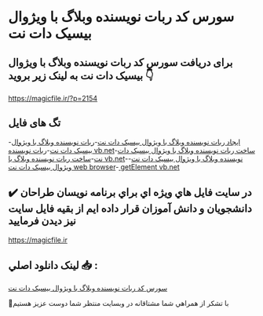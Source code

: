 # سورس کد ربات نویسنده وبلاگ با ویژوال بیسیک دات نت

## برای دریافت سورس کد ربات نویسنده وبلاگ با ویژوال بیسیک دات نت به لینک زیر بروید 👇

https://magicfile.ir/?p=2154

## تگ های فایل

-[ایجاد ربات نویسنده وبلاگ با ویژوال بیسیک دات نت](https://magicfile.ir/product/%d8%b1%d8%a8%d8%a7%d8%aa-%d9%86%d9%88%db%8c%d8%b3%d9%86%d8%af%d9%87-%d9%88%d8%a8%d9%84%d8%a7%da%af-%d8%a8%d8%a7-%d9%88%db%8c%da%98%d9%88%d8%a7%d9%84-%d8%a8%db%8c%d8%b3%db%8c%da%a9-%d8%af%d8%a7%d8%aa-%d9%86%d8%aa/)-[ربات نویسنده وبلاگ با ویژوال بیسیک دات نت](https://magicfile.ir/product/%d8%b1%d8%a8%d8%a7%d8%aa-%d9%86%d9%88%db%8c%d8%b3%d9%86%d8%af%d9%87-%d9%88%d8%a8%d9%84%d8%a7%da%af-%d8%a8%d8%a7-%d9%88%db%8c%da%98%d9%88%d8%a7%d9%84-%d8%a8%db%8c%d8%b3%db%8c%da%a9-%d8%af%d8%a7%d8%aa-%d9%86%d8%aa/)-[ربات نویسنده vb.net](https://magicfile.ir/product/%d8%b1%d8%a8%d8%a7%d8%aa-%d9%86%d9%88%db%8c%d8%b3%d9%86%d8%af%d9%87-%d9%88%d8%a8%d9%84%d8%a7%da%af-%d8%a8%d8%a7-%d9%88%db%8c%da%98%d9%88%d8%a7%d9%84-%d8%a8%db%8c%d8%b3%db%8c%da%a9-%d8%af%d8%a7%d8%aa-%d9%86%d8%aa/)-[ساخت ربات نویسنده وبلاگ با ویژوال بیسیک دات نت](https://magicfile.ir/product/%d8%b1%d8%a8%d8%a7%d8%aa-%d9%86%d9%88%db%8c%d8%b3%d9%86%d8%af%d9%87-%d9%88%d8%a8%d9%84%d8%a7%da%af-%d8%a8%d8%a7-%d9%88%db%8c%da%98%d9%88%d8%a7%d9%84-%d8%a8%db%8c%d8%b3%db%8c%da%a9-%d8%af%d8%a7%d8%aa-%d9%86%d8%aa/)-[ساخت ربات نویسنده وبلاگ با vb.net](https://magicfile.ir/product/%d8%b1%d8%a8%d8%a7%d8%aa-%d9%86%d9%88%db%8c%d8%b3%d9%86%d8%af%d9%87-%d9%88%d8%a8%d9%84%d8%a7%da%af-%d8%a8%d8%a7-%d9%88%db%8c%da%98%d9%88%d8%a7%d9%84-%d8%a8%db%8c%d8%b3%db%8c%da%a9-%d8%af%d8%a7%d8%aa-%d9%86%d8%aa/)-[نویسنده وبلاگ با ویژوال بیسیک دات نت](https://magicfile.ir/product/%d8%b1%d8%a8%d8%a7%d8%aa-%d9%86%d9%88%db%8c%d8%b3%d9%86%d8%af%d9%87-%d9%88%d8%a8%d9%84%d8%a7%da%af-%d8%a8%d8%a7-%d9%88%db%8c%da%98%d9%88%d8%a7%d9%84-%d8%a8%db%8c%d8%b3%db%8c%da%a9-%d8%af%d8%a7%d8%aa-%d9%86%d8%aa/)-[ویژوال بیسیک دات نت web browser](https://magicfile.ir/product/%d8%b1%d8%a8%d8%a7%d8%aa-%d9%86%d9%88%db%8c%d8%b3%d9%86%d8%af%d9%87-%d9%88%d8%a8%d9%84%d8%a7%da%af-%d8%a8%d8%a7-%d9%88%db%8c%da%98%d9%88%d8%a7%d9%84-%d8%a8%db%8c%d8%b3%db%8c%da%a9-%d8%af%d8%a7%d8%aa-%d9%86%d8%aa/)-[ getElement vb.net](https://magicfile.ir/product/%d8%b1%d8%a8%d8%a7%d8%aa-%d9%86%d9%88%db%8c%d8%b3%d9%86%d8%af%d9%87-%d9%88%d8%a8%d9%84%d8%a7%da%af-%d8%a8%d8%a7-%d9%88%db%8c%da%98%d9%88%d8%a7%d9%84-%d8%a8%db%8c%d8%b3%db%8c%da%a9-%d8%af%d8%a7%d8%aa-%d9%86%d8%aa/)

## ✔️ در سايت فايل هاي ويژه اي براي برنامه نويسان طراحان دانشجويان و دانش آموزان قرار داده ايم از بقيه فايل سايت نيز ديدن فرماييد

https://magicfile.ir


## لينک دانلود اصلي 📥 :

[سورس کد ربات نویسنده وبلاگ با ویژوال بیسیک دات نت](https://magicfile.ir/product/%d8%b1%d8%a8%d8%a7%d8%aa-%d9%86%d9%88%db%8c%d8%b3%d9%86%d8%af%d9%87-%d9%88%d8%a8%d9%84%d8%a7%da%af-%d8%a8%d8%a7-%d9%88%db%8c%da%98%d9%88%d8%a7%d9%84-%d8%a8%db%8c%d8%b3%db%8c%da%a9-%d8%af%d8%a7%d8%aa-%d9%86%d8%aa/) 


🙏با تشکر از همراهي شما مشتاقانه در وبسایت منتظر شما دوست عزیز هستیم

